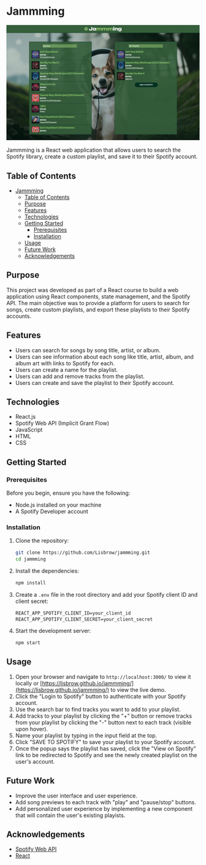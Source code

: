 # Jammming

![Preview](jammmingScreenshot.png)

Jammming is a React web application that allows users to search the Spotify library, create a custom playlist, and save it to their Spotify account.

## Table of Contents
- [Jammming](#jammming)
  - [Table of Contents](#table-of-contents)
  - [Purpose](#purpose)
  - [Features](#features)
  - [Technologies](#technologies)
  - [Getting Started](#getting-started)
    - [Prerequisites](#prerequisites)
    - [Installation](#installation)
  - [Usage](#usage)
  - [Future Work](#future-work)
  - [Acknowledgements](#acknowledgements)

## Purpose
This project was developed as part of a React course to build a web application using React components, state management, and the Spotify API. The main objective was to provide a platform for users to search for songs, create custom playlists, and export these playlists to their Spotify accounts.

## Features
- Users can search for songs by song title, artist, or album.
- Users can see information about each song like title, artist, album, and album art with links to Spotify for each.
- Users can create a name for the playlist.
- Users can add and remove tracks from the playlist.
- Users can create and save the playlist to their Spotify account.

## Technologies
- React.js
- Spotify Web API (Implicit Grant Flow)
- JavaScript
- HTML
- CSS

## Getting Started

### Prerequisites
Before you begin, ensure you have the following:
- Node.js installed on your machine
- A Spotify Developer account

### Installation
1. Clone the repository:
    ```bash
    git clone https://github.com/Lisbrow/jammming.git
    cd jammming
    ```

2. Install the dependencies:
    ```bash
    npm install
    ```

3. Create a `.env` file in the root directory and add your Spotify client ID and client secret:
    ```env
    REACT_APP_SPOTIFY_CLIENT_ID=your_client_id
    REACT_APP_SPOTIFY_CLIENT_SECRET=your_client_secret
    ```

4. Start the development server:
    ```bash
    npm start
    ```

## Usage
1. Open your browser and navigate to `http://localhost:3000/` to view it locally or [https://lisbrow.github.io/jammming/](https://lisbrow.github.io/jammming/) to view the live demo.
2. Click the "Login to Spotify" button to authenticate with your Spotify account.
3. Use the search bar to find tracks you want to add to your playlist.
4. Add tracks to your playlist by clicking the "+" button or remove tracks from your playlist by clicking the "-" button next to each track (visible upon hover).
5. Name your playlist by typing in the input field at the top.
6. Click "SAVE TO SPOTIFY" to save your playlist to your Spotify account.
7. Once the popup says the playlist has saved, click the "View on Spotify" link to be redirected to Spotify and see the newly created playlist on the user's account.

## Future Work
- Improve the user interface and user experience.
- Add song previews to each track with "play" and "pause/stop" buttons.
- Add personalized user experience by implementing a new component that will contain the user's existing playists.

## Acknowledgements
- [Spotify Web API](https://developer.spotify.com/documentation/web-api/)
- [React](https://reactjs.org/)
